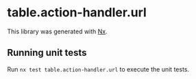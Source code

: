# table.action-handler.url

This library was generated with [Nx](https://nx.dev).

## Running unit tests

Run `nx test table.action-handler.url` to execute the unit tests.
